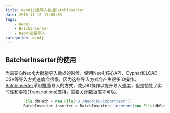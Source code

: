 ```yaml
---
title: Neo4j批量导入数据BatchInserter
date: 2016-11-12 17:05:03
tags:
	- Neoej
	- BatchInserter
	- Neo4j批量导入
categories: Neo4j
---
```

## BatcherInserter的使用

当需要向Neo4j大批量导入数据的时候，使用Neo4j核心API，Cypher和LOAD CSV等导入方式速度会很慢，因为这些导入方式会产生很多IO操作。 [BatchInserter](http://neo4j.com/docs/java-reference/current/javadocs/org/neo4j/unsafe/batchinsert/BatchInserter.html)采用批量导入的方式，减少IO操作以提升导入速度，但是牺牲了实时性和事物(Transcations)支持，需要关闭数据库才可以。

``` java
        File dbPath = new File("D:/Neo4jDB/importTest");
        BatchInserter inserter = BatchInserters.inserter(new File(dbPath));

```
